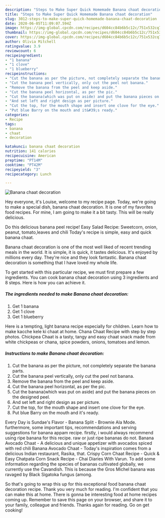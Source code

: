```yaml
---
description: "Steps to Make Super Quick Homemade Banana chaat decoration"
title: "Steps to Make Super Quick Homemade Banana chaat decoration"
slug: 3012-steps-to-make-super-quick-homemade-banana-chaat-decoration
date: 2020-06-05T11:09:07.594Z
image: https://img-global.cpcdn.com/recipes/d604cc84b6b5c12c/751x532cq70/banana-chaat-decoration-recipe-main-photo.jpg
thumbnail: https://img-global.cpcdn.com/recipes/d604cc84b6b5c12c/751x532cq70/banana-chaat-decoration-recipe-main-photo.jpg
cover: https://img-global.cpcdn.com/recipes/d604cc84b6b5c12c/751x532cq70/banana-chaat-decoration-recipe-main-photo.jpg
author: Olivia Mitchell
ratingvalue: 3.9
reviewcount: 6
recipeingredient:
- "1 banana"
- "1 clove"
- "1 blueberry"
recipeinstructions:
- "Cut the banana as per the picture, not completely separate the banana parts."
- "Cut the banana peel vertically, only cut the peel not banana."
- "Remove the banana from the peel and keep aside."
- "Cut the banana peel horizontal, as per the pic."
- "Cut the banana(which was put on aside) and put the banana pieces on the designed peel."
- "And set left and right design as per picture."
- "Cut the top, for the mouth shape and insert one clove for the eye."
- "Put blue Barry on the mouth and it&#39;s ready."
categories:
- Recipe
tags:
- banana
- chaat
- decoration

katakunci: banana chaat decoration 
nutrition: 141 calories
recipecuisine: American
preptime: "PT14M"
cooktime: "PT42M"
recipeyield: "3"
recipecategory: Lunch

---
```



![Banana chaat decoration](https://img-global.cpcdn.com/recipes/d604cc84b6b5c12c/751x532cq70/banana-chaat-decoration-recipe-main-photo.jpg)

Hey everyone, it's Louise, welcome to my recipe page. Today, we're going to make a special dish, banana chaat decoration. It is one of my favorites food recipes. For mine, I am going to make it a bit tasty. This will be really delicious.

Do this delicious banana peel recipe! Easy Salad Recipe: Sweetcorn, onion, peanut, tomato,leaves and chili Today&#39;s recipe is simple, easy and quick banana chaat.

Banana chaat decoration is one of the most well liked of recent trending meals in the world. It is simple, it is quick, it tastes delicious. It's enjoyed by millions every day. They're nice and they look fantastic. Banana chaat decoration is something that I have loved my whole life.


To get started with this particular recipe, we must first prepare a few ingredients. You can cook banana chaat decoration using 3 ingredients and 8 steps. Here is how you can achieve it.

<!--inarticleads1-->

##### The ingredients needed to make Banana chaat decoration:

1. Get 1 banana
1. Get 1 clove
1. Get 1 blueberry


Here is a tempting, light banana recipe especially for children. Learn how to make kacche kele ki chaat at home. Chana Chaat Recipe with step by step photos. Chickpea Chaat is a tasty, tangy and easy chaat snack made from white chickpeas or chana, spice powders, onions, tomatoes and lemon. 

<!--inarticleads2-->

##### Instructions to make Banana chaat decoration:

1. Cut the banana as per the picture, not completely separate the banana parts.
1. Cut the banana peel vertically, only cut the peel not banana.
1. Remove the banana from the peel and keep aside.
1. Cut the banana peel horizontal, as per the pic.
1. Cut the banana(which was put on aside) and put the banana pieces on the designed peel.
1. And set left and right design as per picture.
1. Cut the top, for the mouth shape and insert one clove for the eye.
1. Put blue Barry on the mouth and it&#39;s ready.


Every Day is Sundae&#39;s Flavor - Banana Split - Brownie Ala Mode. furthermore, some important tips, recommendations and serving suggestions for banana appam recipe. firstly, i would always recommend using ripe banana for this recipe. raw or just ripe bananas do not. Banana Avocado Chaat - A delicious and unique appetizer with avocados spiced with red chili Banana Avocado Chaat - Today&#39;s inspiration comes from a delicious Indian restaurant, Rasika, that. Crispy Corn Chaat Recipe - Quick &amp; Easy Chatpata Corn Snack Recipe - Chai Diaries With Varun. To add some information regarding the species of bananas cultivated globally, we currently use the Cavandish. This is because the Gros Michel banana was ravaged by Black Sigatoka fungus (among. 

So that's going to wrap this up for this exceptional food banana chaat decoration recipe. Thank you very much for reading. I'm confident that you can make this at home. There is gonna be interesting food at home recipes coming up. Remember to save this page on your browser, and share it to your family, colleague and friends. Thanks again for reading. Go on get cooking!
